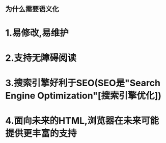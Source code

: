 ## 为什么需要语义化
# 1.易修改,易维护
# 2.支持无障碍阅读
# 3.搜索引擎好利于SEO(SEO是"Search Engine Optimization"[搜索引擎优化])
# 4.面向未来的HTML,浏览器在未来可能提供更丰富的支持